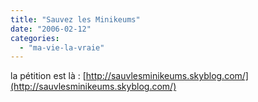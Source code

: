 ```yaml
---
title: "Sauvez les Minikeums"
date: "2006-02-12"
categories: 
  - "ma-vie-la-vraie"
---
```


  
la pétition est là : [http://sauvlesminikeums.skyblog.com/](http://sauvlesminikeums.skyblog.com/)
